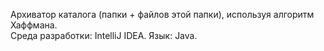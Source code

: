 Архиватор каталога (папки + файлов этой папки), используя алгоритм Хаффмана.                                               
Среда разработки: IntelliJ IDEA.
Язык: Java.
